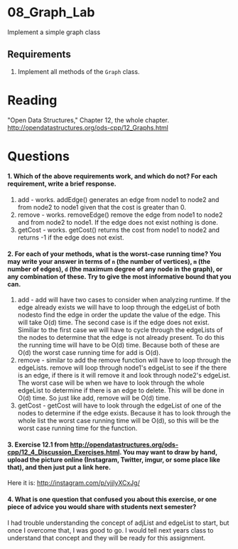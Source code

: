 08_Graph_Lab
============

Implement a simple graph class

Requirements
------------

1. Implement all methods of the `Graph` class.

Reading
=======
"Open Data Structures," Chapter 12, the whole chapter. http://opendatastructures.org/ods-cpp/12_Graphs.html

Questions
=========

#### 1. Which of the above requirements work, and which do not? For each requirement, write a brief response.

1. add - works. addEdge() generates an edge from node1 to node2 and from node2 to node1 given that the cost is greater than 0.
2. remove - works. removeEdge() remove the edge from node1 to node2 and from node2 to node1. If the edge does not exist nothing is done.
3. getCost - works. getCost() returns the cost from node1 to node2 and returns -1 if the edge does not exist.

#### 2. For each of your methods, what is the worst-case running time? You may write your answer in terms of `n` (the number of vertices), `m` (the number of edges), `d` (the maximum degree of any node in the graph), or any combination of these. Try to give the most informative bound that you can.

1. add - add will have two cases to consider when analyzing runtime. If the edge already exists we will have to loop through the edgeList of both nodesto find the edge in order the update the value of the edge. This will take O(d) time. The second case is if the edge does not exist. Similiar to the first case we will have to cycle through the edgeLists of the nodes to determine that the edge is not already present. To do this the running time will have to be O(d) time. Because both of these are O(d) the worst case running time for add is O(d).
2. remove - similar to add the remove function will have to loop through the edgeLists. remove will loop through node1's edgeList to see if the there is an edge, if there is it will remove it and look through node2's edgeList. The worst case will be when we have to look through the whole edgeList to determine if there is an edge to delete. This will be done in O(d) time. So just like add, remove will be O(d) time. 
3. getCost - getCost will have to look through the edgeList of one of the nodes to determine if the edge exists. Because it has to look through the whole list the worst case running time will be O(d), so this will be the worst case running time for the function. 

#### 3. Exercise 12.1 from http://opendatastructures.org/ods-cpp/12_4_Discussion_Exercises.html. You may want to draw by hand, upload the picture online (Instagram, Twitter, imgur, or some place like that), and then just put a link here.

Here it is: http://instagram.com/p/vjjlyXCxJg/

#### 4. What is one question that confused you about this exercise, or one piece of advice you would share with students next semester?

I had trouble understanding the concept of adjList and edgeList to start, but once I overcome that, I was good to go. I would tell next years class to understand that concept and they will be ready for this assignment.